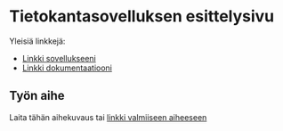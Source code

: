 # Tietokantasovelluksen esittelysivu

Yleisiä linkkejä:

* [Linkki sovellukseeni](https://mapahkam.users.helsinki.fi/keke)
* [Linkki dokumentaatiooni](https://github.com/StargazerSalvation/Tsoha-Bootstrap/blob/master/doc/dokumentaatio.pdf)

## Työn aihe

Laita tähän aihekuvaus tai [linkki valmiiseen aiheeseen](http://advancedkittenry.github.io/suunnittelu_ja_tyoymparisto/aiheet/Drinkkiarkisto.html) 
